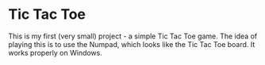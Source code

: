 # Tic Tac Toe

This is my first (very small) project - a simple Tic Tac Toe game.
The idea of playing this is to use the Numpad, which looks like the Tic Tac Toe board.
It works properly on Windows.
